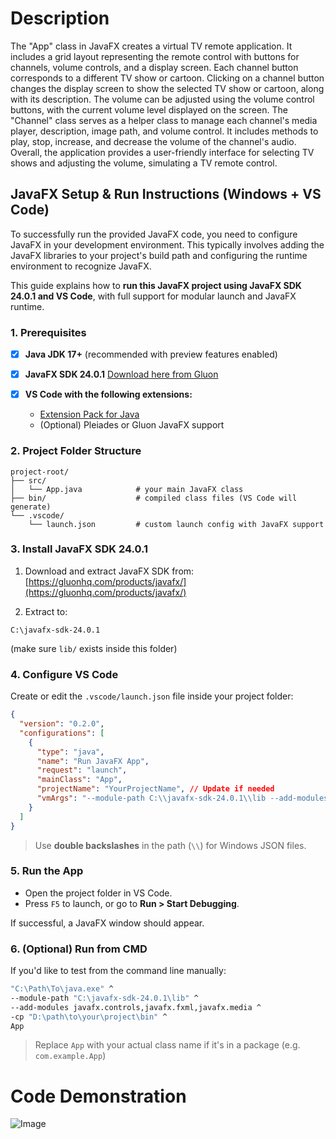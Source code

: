 # Description

The "App" class in JavaFX creates a virtual TV remote application. It includes a grid layout representing the remote control with buttons for channels, volume controls, and a display screen. Each channel button corresponds to a different TV show or cartoon. Clicking on a channel button changes the display screen to show the selected TV show or cartoon, along with its description. The volume can be adjusted using the volume control buttons, with the current volume level displayed on the screen. The "Channel" class serves as a helper class to manage each channel's media player, description, image path, and volume control. It includes methods to play, stop, increase, and decrease the volume of the channel's audio. Overall, the application provides a user-friendly interface for selecting TV shows and adjusting the volume, simulating a TV remote control.

## JavaFX Setup & Run Instructions (Windows + VS Code)

To successfully run the provided JavaFX code, you need to configure JavaFX in your development environment. This typically involves adding the JavaFX libraries to your project's build path and configuring the runtime environment to recognize JavaFX.

This guide explains how to **run this JavaFX project using JavaFX SDK 24.0.1 and VS Code**, with full support for modular launch and JavaFX runtime.


### 1. Prerequisites

* [x] **Java JDK 17+** (recommended with preview features enabled)
* [x] **JavaFX SDK 24.0.1**
  [Download here from Gluon](https://gluonhq.com/products/javafx/)
* [x] **VS Code with the following extensions:**

  * [Extension Pack for Java](https://marketplace.visualstudio.com/items?itemName=vscjava.vscode-java-pack)
  * (Optional) Pleiades or Gluon JavaFX support

### 2. Project Folder Structure

```
project-root/
├── src/
│   └── App.java            # your main JavaFX class
├── bin/                    # compiled class files (VS Code will generate)
└── .vscode/
    └── launch.json         # custom launch config with JavaFX support
```

### 3. Install JavaFX SDK 24.0.1

1. Download and extract JavaFX SDK from:
   [https://gluonhq.com/products/javafx/](https://gluonhq.com/products/javafx/)

2. Extract to:

```
C:\javafx-sdk-24.0.1
```

(make sure `lib/` exists inside this folder)


### 4. Configure VS Code

Create or edit the `.vscode/launch.json` file inside your project folder:

```json
{
  "version": "0.2.0",
  "configurations": [
    {
      "type": "java",
      "name": "Run JavaFX App",
      "request": "launch",
      "mainClass": "App",
      "projectName": "YourProjectName", // Update if needed
      "vmArgs": "--module-path C:\\javafx-sdk-24.0.1\\lib --add-modules javafx.controls,javafx.fxml,javafx.media"
    }
  ]
}
```

> Use **double backslashes** in the path (`\\`) for Windows JSON files.

### 5. Run the App

* Open the project folder in VS Code.
* Press `F5` to launch, or go to **Run > Start Debugging**.

If successful, a JavaFX window should appear.



### 6. (Optional) Run from CMD

If you'd like to test from the command line manually:

```bash
"C:\Path\To\java.exe" ^
--module-path "C:\javafx-sdk-24.0.1\lib" ^
--add-modules javafx.controls,javafx.fxml,javafx.media ^
-cp "D:\path\to\your\project\bin" ^
App
```

> Replace `App` with your actual class name if it's in a package (e.g. `com.example.App`)

# Code Demonstration

![Image](https://github.com/user-attachments/assets/1109095b-8d28-4b8c-822e-40494f3a52cd)
